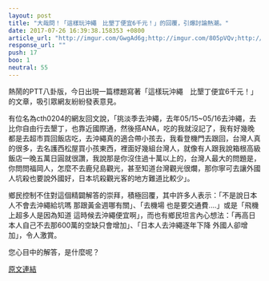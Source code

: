 ```yaml
---
layout: post
title: "大哉問！「這樣玩沖繩　比墾丁便宜6千元！」的回覆，引爆討論熱潮。"
date: 2017-07-26 16:39:38.158353 +0800
article_url: "http://imgur.com/GwgAd6g;http://imgur.com/805pVQv;http://imgur.com/U31JofL;http://imgur.com/4CI6dTC;http://imgur.com/MYjDoXf;http://imgur.com/oIJKBG2"
response_url: ""
push: 17
boo: 1
neutral: 55
---
```


熱鬧的PTT八卦版，今日出現一篇標題寫著「這樣玩沖繩　比墾丁便宜6千元！」的文章，吸引眾網友紛紛發表意見。

有位名為cth0204的網友回文說，「挑淡季去沖繩，去年05/15~05/16去沖繩，去比你自由行去墾丁，也靠近國際通，然後搭ANA，吃的我就沒記了，我有好幾晚都是去超市買回飯店吃，去沖繩真的適合帶小孩去，我看登機門去跟回，台灣人真的很多，去名護西松屋買小孩東西，裡面好幾組台灣人，就像有人跟我說箱根高級飯店一晚五萬日圓就很讚，我說那是你沒住過十萬以上的，台灣人最大的問題是，你問問福岡人，怎麼不去鹿兒島觀光，甚至知道台灣觀光很爛，那你寧可去讓外國人坑殺也要說外國好，日本坑殺觀光客的地方難道比較少」。

鄉民控制不住對這個精闢解答的崇拜，積極回覆，其中許多人表示：「不是說日本人不會去沖繩給坑嗎 那跟黃金週哪有關」、「去機場 也是要交通費....」或是「飛機上超多人是因為知道 這時候去沖繩便宜啊」，而也有鄉民坦言內心想法：「再高日本人自己不去那600萬的空缺只會增加」、「日本人去沖繩逐年下降 外國人卻增加」，令人激賞。

您心目中的解答，是什麼呢？

<a href = "https://www.ptt.cc/bbs/Gossiping/M.1501050657.A.76C.html">原文連結</a>

